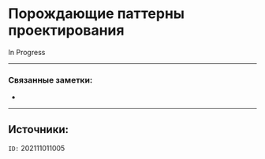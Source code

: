 # Порождающие паттерны проектирования

In Progress

---
### Связанные заметки:
- 

---
**Источники**: 
- 

`ID:` 202111011005